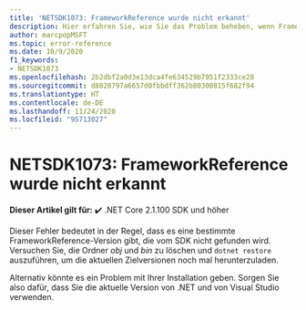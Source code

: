 ```yaml
---
title: 'NETSDK1073: FrameworkReference wurde nicht erkannt'
description: Hier erfahren Sie, wie Sie das Problem beheben, wenn FrameworkReference nicht gefunden werden kann.
author: marcpopMSFT
ms.topic: error-reference
ms.date: 10/9/2020
f1_keywords:
- NETSDK1073
ms.openlocfilehash: 2b2dbf2a0d3e13dca4fe634529b7951f2333ce28
ms.sourcegitcommit: d8020797a6657d0fbbdff362b80300815f682f94
ms.translationtype: HT
ms.contentlocale: de-DE
ms.lasthandoff: 11/24/2020
ms.locfileid: "95713027"
---
```

# <a name="netsdk1073-the-frameworkreference-was-not-recognized"></a>NETSDK1073: FrameworkReference wurde nicht erkannt

**Dieser Artikel gilt für:** ✔️ .NET Core 2.1.100 SDK und höher

Dieser Fehler bedeutet in der Regel, dass es eine bestimmte FrameworkReference-Version gibt, die vom SDK nicht gefunden wird. Versuchen Sie, die Ordner *obj* und *bin* zu löschen und `dotnet restore` auszuführen, um die aktuellen Zielversionen noch mal herunterzuladen.

Alternativ könnte es ein Problem mit Ihrer Installation geben. Sorgen Sie also dafür, dass Sie die aktuelle Version von .NET und von Visual Studio verwenden.
